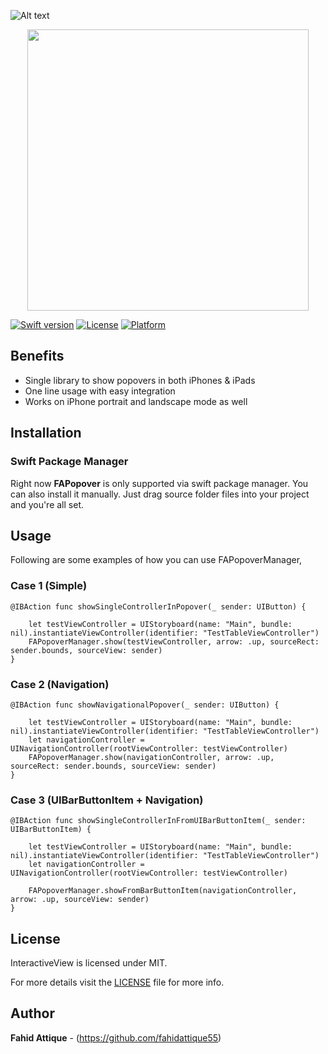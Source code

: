 ![Alt text](https://i.imgur.com/bxwf2aA.png "FAInteractiveView-Image")


<p align="center">
    <a href="http://i.imgur.com/ZN13eaf.gif">
        <img src="https://i.imgur.com/8bTdfjx.gif" height="450">
    </a>
</p>



[![Swift version](https://img.shields.io/badge/swift-5.0-orange.svg?style=flat.svg)](https://img.shields.io/badge/swift-5.0-orange.svg?style=flat.svg)
[![License](https://img.shields.io/badge/License-MIT-brightgreen.svg?style=flat.svg)](https://img.shields.io/badge/License-MIT-brightgreen.svg?style=flat.svg)
[![Platform](https://img.shields.io/cocoapods/p/FAPanels.svg?style=flat)](http://cocoapods.org/pods/FAPanels)





## Benefits

- Single library to show popovers in both iPhones & iPads
- One line usage with easy integration
- Works on iPhone portrait and landscape mode as well




## Installation

### Swift Package Manager

Right now **FAPopover** is only supported via swift package manager. You can also install it manually. Just drag source folder files into your project and you're all set.





## Usage

Following are some examples of how you can use FAPopoverManager,

### Case 1 (Simple)

```
@IBAction func showSingleControllerInPopover(_ sender: UIButton) {
    
    let testViewController = UIStoryboard(name: "Main", bundle: nil).instantiateViewController(identifier: "TestTableViewController")
    FAPopoverManager.show(testViewController, arrow: .up, sourceRect: sender.bounds, sourceView: sender)
}
```

### Case 2 (Navigation)

```
@IBAction func showNavigationalPopover(_ sender: UIButton) {
    
    let testViewController = UIStoryboard(name: "Main", bundle: nil).instantiateViewController(identifier: "TestTableViewController")
    let navigationController = UINavigationController(rootViewController: testViewController)
    FAPopoverManager.show(navigationController, arrow: .up, sourceRect: sender.bounds, sourceView: sender)
}
```

### Case 3 (UIBarButtonItem + Navigation)

```
@IBAction func showSingleControllerInFromUIBarButtonItem(_ sender: UIBarButtonItem) {
    
    let testViewController = UIStoryboard(name: "Main", bundle: nil).instantiateViewController(identifier: "TestTableViewController")
    let navigationController = UINavigationController(rootViewController: testViewController)

    FAPopoverManager.showFromBarButtonItem(navigationController, arrow: .up, sourceView: sender)
}
```




## License

InteractiveView is licensed under MIT.

For more details visit the [LICENSE](https://github.com/fahidattique55/FAPopover/blob/master/LICENSE.txt) file for more info.


## Author

**Fahid Attique** - (https://github.com/fahidattique55)

